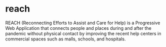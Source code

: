 # reach
REACH (Reconnecting Efforts to Assist and Care for Help) is a Progressive Web Application that connects people and places during and after the pandemic without physical contact by improving the recent help centers in commercial spaces such as malls, schools, and hospitals. 
